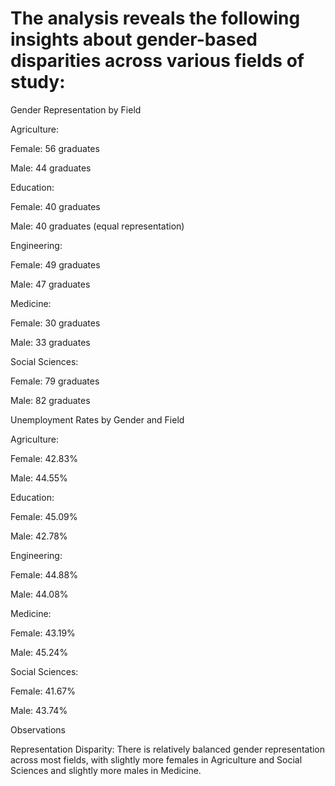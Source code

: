 # The analysis reveals the following insights about gender-based disparities across various fields of study:

Gender Representation by Field

Agriculture:

Female: 56 graduates

Male: 44 graduates

Education:

Female: 40 graduates

Male: 40 graduates (equal representation)

Engineering:

Female: 49 graduates

Male: 47 graduates

Medicine:

Female: 30 graduates

Male: 33 graduates

Social Sciences:

Female: 79 graduates

Male: 82 graduates

Unemployment Rates by Gender and Field

Agriculture:

Female: 42.83%

Male: 44.55%

Education:

Female: 45.09%

Male: 42.78%

Engineering:

Female: 44.88%

Male: 44.08%

Medicine:

Female: 43.19%

Male: 45.24%

Social Sciences:

Female: 41.67%

Male: 43.74%

Observations

Representation Disparity:
There is relatively balanced gender representation across most fields, with slightly more females in Agriculture and Social Sciences and slightly more males in Medicine.
